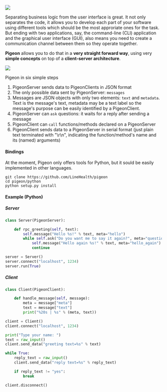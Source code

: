 ![](https://github.com/LineHealth/pigeon/blob/develop/banner.png)

Separating business logic from the user interface is great. It not only separates the code, it allows you to develop each part of your software using different tools which should be the most approriate ones for the task. But ending with two applications, say, the command-line (CLI) application and the graphical user interface (GUI), also means you need to create a communication channel between them so they operate together.

**Pigeon** allows you to do that in a **very straight forward way**, using very **simple concepts** on top of a **client-server architecture**.

![](https://github.com/LineHealth/pigeon/blob/develop/diagram.png)

Pigeon in six simple steps

1. PigeonServer sends data to PigeonClients in JSON format
2. The only possible data sent by PigeonServer: <code>messages</code>
3. Messages are JSON objects with only two elements: <code>text</code> and <code>metadata</code>. Text is the message's text, metadata may be a text label so the message's purpose can be easily identified by a PigeonClient.
4. PigeonServer can <code>ask</code> questions: it waits for a reply after sending a message
5. PigeonClient can <code>call</code> functions/methods declared on a PigeonServer
6. PigeonClient sends data to a PigeonServer in serial format (just plain text terminated with "\r\n", indicating the function/method's name and its (named) arguments)

#### Bindings

At the moment, Pigeon only offers tools for Python, but it sould be easily implemented in other languages.

```
git clone https://github.com/LineHealth/pigeon
cd pigeon/python
python setup.py install
```

#### Example (Python)

##### Server
```python
class Server(PigeonServer):

    def rpc_greeting(self, text):
        self.message("Hello %s!" % text, meta="hello")
        while self.ask("Do you want me to say it again?", meta="question") == "yes":
            self.message("Hello again %s!" % text, meta="hello_again")
            continue

server = Server()
server.connect("localhost", 1234)
server.run(True)
```
##### Client
```python
class Client(PigeonClient):

    def handle_message(self, message):
        meta = message["meta"]
        text = message["text"]
        print("%20s | %s" % (meta, text))

client = Client()
client.connect("localhost", 1234)

print("Type your name: ")
text = raw_input()
client.send_data("greeting text=%s" % text)

while True:
    reply_text = raw_input()
    client.send_data("reply text=%s" % reply_text)

    if reply_text != "yes":
        break

client.disconnect()
```

